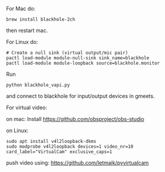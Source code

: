 For Mac do:
```
brew install blackhole-2ch
```
then restart mac.

For Linux do:
```
# Create a null sink (virtual output/mic pair)
pactl load-module module-null-sink sink_name=blackhole
pactl load-module module-loopback source=blackhole.monitor
```

Run 
```
python blackhole_vapi.py
```
and connect to blackhole for input/output devices in gmeets.


For virtual video:

on mac:
Install https://github.com/obsproject/obs-studio

on Linux:
```
sudo apt install v4l2loopback-dkms
sudo modprobe v4l2loopback devices=1 video_nr=10 card_label="VirtualCam" exclusive_caps=1
```

push video using: https://github.com/letmaik/pyvirtualcam
